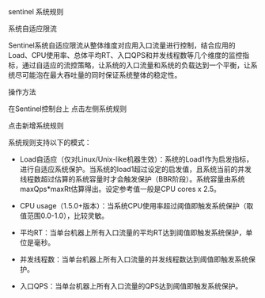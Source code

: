 sentinel 系统规则



系统自适应限流



Sentinel系统自适应限流从整体维度对应用入口流量进行控制，结合应用的Load、CPU使用率、总体平均RT、入口QPS和并发线程数等几个维度的监控指标，通过自适应的流控策略，让系统的入口流量和系统的负载达到一个平衡，让系统尽可能泡在最大吞吐量的同时保证系统整体的稳定性。



操作方法



在Sentinel控制台上 点击左侧系统规则

点击新增系统规则



系统规则支持以下的模式：

- Load自适应（仅对Linux/Unix-like机器生效）：系统的Load1作为启发指标，进行自适应系统保护。当系统的load1超过设定的启发值，且系统当前的并发线程数超过估算的系统容量时才会触发保护（BBR阶段）。系统容量由系统maxQps*maxRt估算得出。设定参考值一般是CPU cores x 2.5。

- CPU usage（1.5.0+版本）：当系统CPU使用率超过阈值即触发系统保护（取值范围0.0-1.0），比较灵敏。

- 平均RT：当单台机器上所有入口流量的平均RT达到阈值即触发系统保护，单位是毫秒。

- 并发线程数：当单台机器上所有入口流量的并发线程数达到阈值即触发系统保护。

- 入口QPS：当单台机器上所有入口流量的QPS达到阈值即触发系统保护。